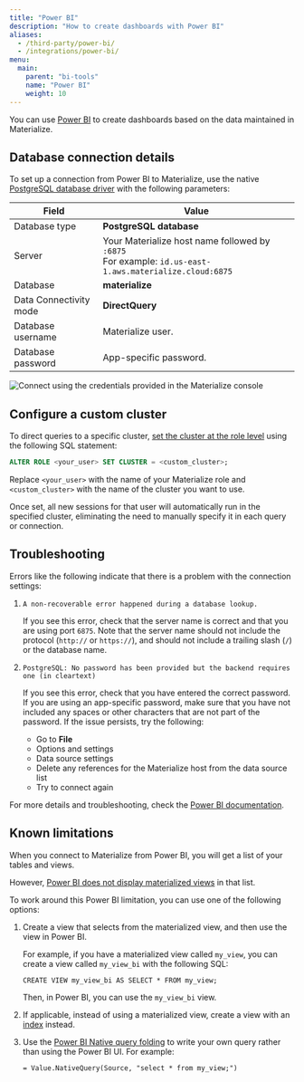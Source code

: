 ```yaml
---
title: "Power BI"
description: "How to create dashboards with Power BI"
aliases:
  - /third-party/power-bi/
  - /integrations/power-bi/
menu:
  main:
    parent: "bi-tools"
    name: "Power BI"
    weight: 10
---
```


You can use [Power BI](https://powerbi.microsoft.com/) to create dashboards
based on the data maintained in Materialize.

## Database connection details

To set up a connection from Power BI to Materialize, use the native
[PostgreSQL database driver](https://learn.microsoft.com/en-us/power-query/connectors/postgresql#connect-to-a-postgresql-database-from-power-query-desktop)
with the following parameters:

Field                  | Value
---------------------- | ----------------
Database type          | **PostgreSQL database**
Server                 | Your Materialize host name followed by `:6875`<br> For example: `id.us-east-1.aws.materialize.cloud:6875`
Database               | **materialize**
Data Connectivity mode | **DirectQuery**
Database username      | Materialize user.
Database password      | App-specific password.

![Connect using the credentials provided in the Materialize console](https://github-production-user-asset-6210df.s3.amazonaws.com/21223421/266625944-de7dfdc6-7a94-4e87-ac0a-01e104512ffe.png)

## Configure a custom cluster

To direct queries to a specific cluster, [set the cluster at the role level](/sql/alter-role) using the following SQL statement:

```sql
ALTER ROLE <your_user> SET CLUSTER = <custom_cluster>;
```

Replace `<your_user>` with the name of your Materialize role and `<custom_cluster>` with the name of the cluster you want to use.

Once set, all new sessions for that user will automatically run in the specified cluster, eliminating the need to manually specify it in each query or connection.

## Troubleshooting

Errors like the following indicate that there is a problem with the connection settings:

1. `A non-recoverable error happened during a database lookup.`

    If you see this error, check that the server name is correct and that you are using port `6875`. Note that the server name should not include the protocol (`http://` or `https://`), and should not include a trailing slash (`/`) or the database name.

2. `PostgreSQL: No password has been provided but the backend requires one (in cleartext)`

    If you see this error, check that you have entered the correct password. If you are using an app-specific password, make sure that you have not included any spaces or other characters that are not part of the password. If the issue persists, try the following:

    - Go to **File**
    - Options and settings
    - Data source settings
    - Delete any references for the Materialize host from the data source list
    - Try to connect again

For more details and troubleshooting, check the
[Power BI documentation](https://learn.microsoft.com/en-us/power-query/connectors/postgresql#troubleshooting).

## Known limitations

When you connect to Materialize from Power BI, you will get a list of your tables and views.

However, [Power BI does not display materialized views](https://ideas.fabric.microsoft.com/ideas/idea/?ideaid=92420736-afdc-45b9-8962-743a53acfa66) in that list.

To work around this Power BI limitation, you can use one of the following options:

1. Create a view that selects from the materialized view, and then use the view in Power BI.

    For example, if you have a materialized view called `my_view`, you can create a view called `my_view_bi` with the following SQL:

    ```mzsql
    CREATE VIEW my_view_bi AS SELECT * FROM my_view;
    ```

    Then, in Power BI, you can use the `my_view_bi` view.

2. If applicable, instead of using a materialized view, create a view with an [index](/sql/create-index) instead.

3. Use the [Power BI Native query folding](https://learn.microsoft.com/en-us/power-query/connectors/postgresql#native-query-folding) to write your own query rather than using the Power BI UI. For example:

    ```
    = Value.NativeQuery(Source, "select * from my_view;")
    ```
